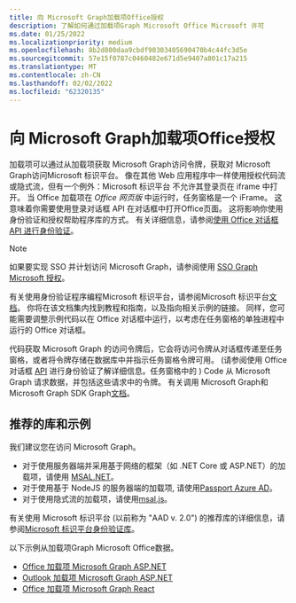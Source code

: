 ```yaml
---
title: 向 Microsoft Graph加载项Office授权
description: 了解如何通过加载项Graph Microsoft Office Microsoft 许可
ms.date: 01/25/2022
ms.localizationpriority: medium
ms.openlocfilehash: 8b2d800daa9cbdf90303405690470b4c44fc3d5e
ms.sourcegitcommit: 57e15f0787c0460482e671d5e9407a801c17a215
ms.translationtype: MT
ms.contentlocale: zh-CN
ms.lasthandoff: 02/02/2022
ms.locfileid: "62320135"
---
```

# <a name="authorize-to-microsoft-graph-from-an-office-add-in"></a>向 Microsoft Graph加载项Office授权

加载项可以通过从加载项获取 Microsoft Graph访问令牌，获取对 Microsoft Graph访问Microsoft 标识平台。 像在其他 Web 应用程序中一样使用授权代码流或隐式流，但有一个例外：Microsoft 标识平台 不允许其登录页在 iframe 中打开。 当 Office 加载项在 *Office 网页版* 中运行时，任务窗格是一个 iFrame。 这意味着你需要使用登录对话框 API 在对话框中打开Office页面。 这将影响你使用身份验证和授权帮助程序库的方式。 有关详细信息，请参阅[使用 Office 对话框 API 进行身份验证](auth-with-office-dialog-api.md)。

> [!NOTE]
> 如果要实现 SSO 并计划访问 Microsoft Graph，请参阅使用 [SSO Graph Microsoft 授权](authorize-to-microsoft-graph.md)。

有关使用身份验证程序编程Microsoft 标识平台，请参阅Microsoft 标识平台[文档](/azure/active-directory/develop)。 你将在该文档集内找到教程和指南，以及指向相关示例的链接。 同样，您可能需要调整示例代码以在 Office 对话框中运行，以考虑在任务窗格的单独进程中运行的 Office 对话框。

代码获取 Microsoft Graph 的访问令牌后，它会将访问令牌从对话框传递至任务窗格，或者将令牌存储在数据库中并指示任务窗格令牌可用。  (请参阅使用 Office 对话框 [API](auth-with-office-dialog-api.md) 进行身份验证了解详细信息。任务窗格中的 ) Code 从 Microsoft Graph 请求数据，并包括这些请求中的令牌。 有关调用 Microsoft Graph和 Microsoft Graph SDK Graph[文档](/graph/)。

## <a name="recommended-libraries-and-samples"></a>推荐的库和示例

我们建议您在访问 Microsoft Graph。

- 对于使用服务器端并采用基于网络的框架（如 .NET Core 或 ASP.NET）的加载项，请使用 [MSAL.NET](https://github.com/AzureAD/microsoft-authentication-library-for-dotnet/wiki#conceptual-documentation)。
- 对于使用基于 NodeJS 的服务器端的加载项, 请使用[Passport Azure AD](https://github.com/AzureAD/passport-azure-ad)。
- 对于使用隐式流的加载项，请使用[msal.js](https://github.com/AzureAD/microsoft-authentication-library-for-js/wiki)。

有关使用 Microsoft 标识平台 (以前称为 "AAD v. 2.0") 的推荐库的详细信息，请参阅[Microsoft 标识平台身份验证库](/azure/active-directory/develop/reference-v2-libraries)。

以下示例从加载项Graph Microsoft Office数据。

- [Office 加载项 Microsoft Graph ASP.NET](https://github.com/OfficeDev/Office-Add-in-samples/tree/main/Samples/auth/Office-Add-in-Microsoft-Graph-ASPNET)
- [Outlook 加载项 Microsoft Graph ASP.NET](https://github.com/OfficeDev/Office-Add-in-samples/tree/main/Samples/auth/Outlook-Add-in-Microsoft-Graph-ASPNET)
- [Office 加载项 Microsoft Graph React](https://github.com/OfficeDev/Office-Add-in-samples/tree/main/Samples/auth/Office-Add-in-Microsoft-Graph-React)
